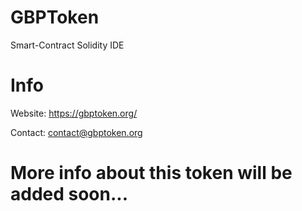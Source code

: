 # GBPToken
Smart-Contract Solidity IDE

# Info

Website: https://gbptoken.org/

Contact: contact@gbptoken.org

# More info about this token will be added soon...

